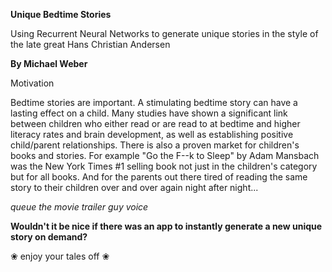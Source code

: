 __Unique Bedtime Stories__

Using Recurrent Neural Networks to generate unique stories in the style of the late great Hans Christian Andersen

__By Michael Weber__ 

Motivation

Bedtime stories are important. A stimulating bedtime story can have a lasting effect on a child. Many studies have shown a significant link between children who either read or are read to at bedtime and higher literacy rates and brain development, as well as establishing positive child/parent relationships.
There is also a proven market for children's books and stories. For example "Go the F--k to Sleep" by Adam Mansbach was the New York Times #1 selling book not just in the children's category but for all books. And for the parents out there tired of reading the same story to their children over and over again night after night...


*queue the movie trailer guy voice*

__Wouldn't it be nice if there was an app to instantly generate a new unique story on demand?__

❀ enjoy your tales off ❀
